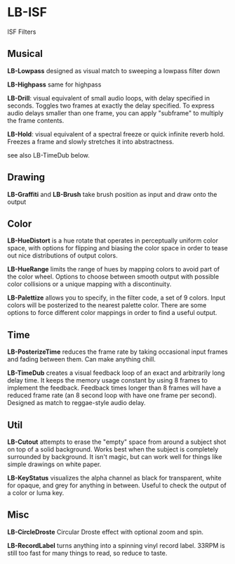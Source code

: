 # LB-ISF
ISF Filters

## Musical

**LB-Lowpass** designed as visual match to sweeping a lowpass filter down

**LB-Highpass** same for highpass

**LB-Drill**: visual equivalent of small audio loops, with delay specified in seconds. Toggles two frames at exactly the delay specified. To express audio delays smaller than one frame, you can apply "subframe" to multiply the frame contents.

**LB-Hold**: visual equivalent of a spectral freeze or quick infinite reverb hold. Freezes a frame and slowly stretches it into abstractness.

see also LB-TimeDub below.

## Drawing

**LB-Graffiti** and **LB-Brush** take brush position as input and draw onto the output

## Color

**LB-HueDistort** is a hue rotate that operates in perceptually uniform color space, with options for flipping and biasing the color space in order to tease out nice distributions of output colors.

**LB-HueRange** limits the range of hues by mapping colors to avoid part of the color wheel. Options to choose between smooth output with possible color collisions or a unique mapping with a discontinuity.

**LB-Palettize** allows you to specify, in the filter code, a set of 9 colors. Input colors will be posterized to the nearest palette color. There are some options to force different color mappings in order to find a useful output.

## Time

**LB-PosterizeTime** reduces the frame rate by taking occasional input frames and fading between them. Can make anything chill.

**LB-TimeDub** creates a visual feedback loop of an exact and arbitrarily long delay time. It keeps the memory usage constant by using 8 frames to implement the feedback. Feedback times longer than 8 frames will have a reduced frame rate (an 8 second loop with have one frame per second). Designed as match to reggae-style audio delay.

## Util

**LB-Cutout** attempts to erase the "empty" space from around a subject shot on top of a solid background. Works best when the subject is completely surrounded by background. It isn't magic, but can work well for things like simple drawings on white paper.

**LB-KeyStatus** visualizes the alpha channel as black for transparent, white for opaque, and grey for anything in between. Useful to check the output of a color or luma key.

## Misc

**LB-CircleDroste** Circular Droste effect with optional zoom and spin.

**LB-RecordLabel** turns anything into a spinning vinyl record label. 33RPM is still too fast for many things to read, so reduce to taste.
